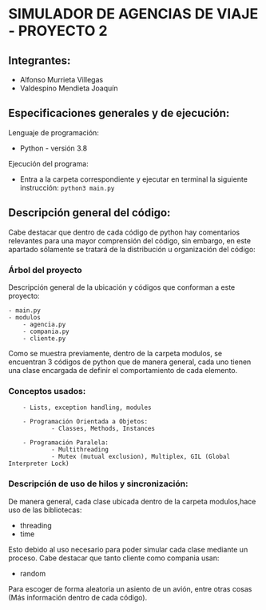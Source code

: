 # SIMULADOR DE AGENCIAS DE VIAJE - PROYECTO 2 

## Integrantes:

- Alfonso Murrieta Villegas
- Valdespino Mendieta Joaquín

## Especificaciones generales y de ejecución:

Lenguaje de programación: 
- Python - versión 3.8

Ejecución del programa:
- Entra a la carpeta correspondiente y ejecutar en terminal la siguiente instrucción:
``` python3 main.py ``` 

## Descripción general del código:

Cabe destacar que dentro de cada código de python hay comentarios relevantes para una mayor comprensión del código,
sin embargo, en este apartado sólamente se tratará de la distribución u organización del código:

### Árbol del proyecto

Descripción general de la ubicación y códigos que conforman a este proyecto:

    - main.py
    - modulos 
        - agencia.py 
        - compania.py
        - cliente.py

Como se muestra previamente, dentro de la carpeta modulos, se encuentran 3 códigos de python que de manera general, cada uno tienen una clase encargada de definir el comportamiento de cada elemento.

### Conceptos usados:
        - Lists, exception handling, modules

        - Programación Orientada a Objetos: 
                - Classes, Methods, Instances 

        - Programación Paralela: 
                - Multithreading
                - Mutex (mutual exclusion), Multiplex, GIL (Global Interpreter Lock)

### Descripción de uso de hilos y sincronización:


De manera general, cada clase ubicada dentro de la carpeta modulos,hace uso de las bibliotecas:
 - threading 
 - time

Esto debido al uso necesario para poder simular cada clase mediante un proceso. Cabe destacar que 
tanto cliente como compania usan:
- random

Para escoger de forma aleatoria un asiento de un avión, entre otras cosas (Más información dentro de cada código).




